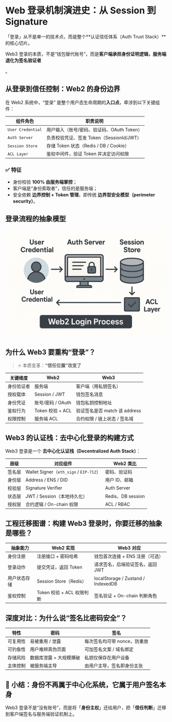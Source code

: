 # Web 登录机制演进史：从 Session 到 Signature

「登录」从不是单一的技术点，而是整个**认证信任体系（Auth Trust Stack）**的核心切片。

Web3 登录的本质，不是“钱包替代账号”，而是**客户端承担身份证明逻辑，服务端退化为签名验证者**

。

## 从登录到信任控制：Web2 的身份边界

在 Web2 系统中，“登录” 是整个用户态生命周期的**入口点**，牵涉到以下关键组件：

| 组件角色 | 职责说明 |
| --- | --- |
| `User Credential` | 用户输入（账号/密码、验证码、OAuth Token） |
| `Auth Server` | 负责校验凭证、签发 Token（SessionId/JWT） |
| `Session Store` | 存储 Token 状态（Redis / DB / Cookie） |
| `ACL Layer` | 鉴权中间件，验证 Token 并决定访问权限 |

### ✅ 特征

- 身份校验 **100% 由服务端掌控**；
- 客户端是“身份索取者”，信任的是服务端；
- 安全依赖 **边界控制 + Token 管理**，即传统 **边界型安全模型（perimeter security）**。

## 登录流程的抽象模型

![登录流程](../..//assets/03/01_web2_login_process.png)

## 为什么 Web3 要重构“登录”？

> 🔥 本质变革：**“信任位置”改变了**
>

| 关键维度 | Web2 | Web3 |
| --- | --- | --- |
| 身份验证者 | 服务端 | 客户端（用私钥签名） |
| 授权载体 | Session / JWT | 钱包签名消息 |
| 身份凭证 | 账号/密码 / OAuth | 钱包私钥控制地址 |
| 鉴权行为 | Token 校验 + ACL | 验证签名是否 match 该 address |
| 权限控制 | 服务端 ACL | 合约权限 / 链上状态 / 签名域 |

## Web3 的认证栈：去中心化登录的构建方式

Web3 登录是一个 **去中心化认证栈（Decentralized Auth Stack）**：

| 层级 | 对应组件 | Web2 类比 |
| --- | --- | --- |
| 签名层 | Wallet Signer（`eth_sign` / `EIP-712`） | 密码、验证码 |
| 身份层 | Address / ENS / DID | 用户 ID、邮箱 |
| 校验层 | Signature Verifier | Auth Server |
| 状态层 | JWT / Session（本地持久化） | Redis、DB session |
| 授权层 | 合约逻辑 / On-chain 权限 | ACL / RBAC |

## 工程迁移图谱：构建 Web3 登录时，你要迁移的抽象是哪些？

| 抽象能力 | Web2 实现 | Web3 对应 |
| --- | --- | --- |
| 身份注册 | 注册接口 + 密码哈希 | 钱包首次连接 + ENS 注册（可选） |
| 登录动作 | 提交凭证，返回 Token | 请求签名，后端验证签名，返回 JWT |
| 用户状态存储 | Session Store（Redis） | localStorage / Zustand / IndexedDB |
| 鉴权控制 | Token 校验 + ACL 权限判断 | 签名验证 + On-chain 判断角色 |

## 深度对比：为什么说“签名比密码安全”？

| 特性 | 密码 | 签名 |
| --- | --- | --- |
| 可复用性 | 易被重用 / 泄露 | 每次签名均可带 nonce，防重放 |
| 可钓鱼性 | 用户难辨真伪页面 | 可加签名文案 / 域名绑定 |
| 存储风险 | 数据库泄露 = 大规模爆破 | 私钥仅保存在用户设备 |
| 主体控制 | 被服务端主导 | 由用户主导，签名即身份主张 |

## 🧠 小结：身份不再属于中心化系统，它属于用户签名本身

Web3 登录不是“没有账号”，而是将「**身份主权**」还给用户，把「**信任判断**」迁移到客户端签名与服务端验证机制上。
